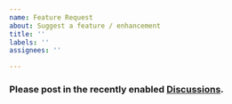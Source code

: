 ```yaml
---
name: Feature Request
about: Suggest a feature / enhancement
title: ''
labels: ''
assignees: ''

---
```


### Please post in the recently enabled [Discussions](https://github.com/yugaego/tmp/discussions/categories/ideas).

